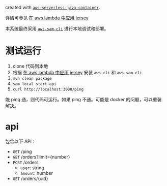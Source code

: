 created with [`aws-serverless-java-container`](https://github.com/awslabs/aws-serverless-java-container).

详情可参见 [在 aws lambda 中应用 jersey](https://hfcherish.github.io/2018/06/27/aws-lambda-jersey/)

本系统最终采用 [`aws-sam-cli`](https://github.com/awslabs/aws-sam-cli) 进行本地调试和部署。

# 测试运行

1. clone 代码到本地
2. 根据 [在 aws lambda 中应用 jersey](https://hfcherish.github.io/2018/06/27/aws-lambda-jersey/) 安装 `aws-cli` 和 `aws-sam-cli`
3. `mvn clean package`
3. `sam local start-api`
4. `curl http://localhost:3000/ping`

能 ping 通，则代码可运行。如果 ping 不通。可能是 docker 的问题，可以重装解决。

# api

包含以下 API：

* `GET` /ping
* `GET` /orders?limit={number}
* `POST` /orders 
    * `user`: string
    * `amount`: number
* `GET` /orders/{oid} 
